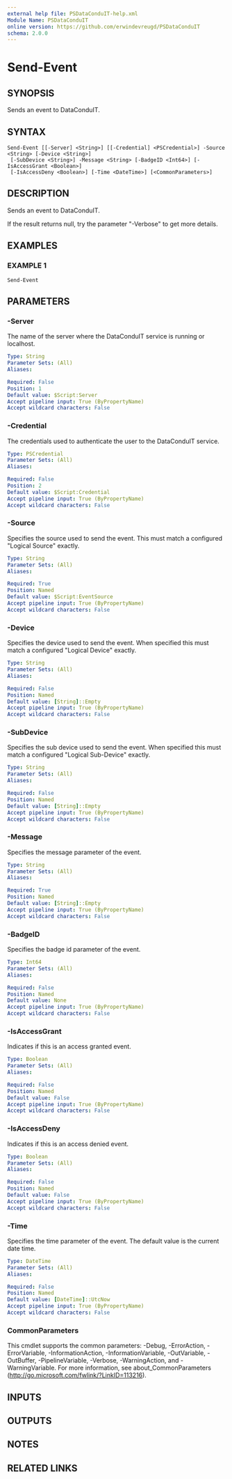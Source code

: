 ```yaml
---
external help file: PSDataConduIT-help.xml
Module Name: PSDataConduIT
online version: https://github.com/erwindevreugd/PSDataConduIT
schema: 2.0.0
---
```


# Send-Event

## SYNOPSIS
Sends an event to DataConduIT.

## SYNTAX

```
Send-Event [[-Server] <String>] [[-Credential] <PSCredential>] -Source <String> [-Device <String>]
 [-SubDevice <String>] -Message <String> [-BadgeID <Int64>] [-IsAccessGrant <Boolean>]
 [-IsAccessDeny <Boolean>] [-Time <DateTime>] [<CommonParameters>]
```

## DESCRIPTION
Sends an event to DataConduIT.

If the result returns null, try the parameter "-Verbose" to get more details.

## EXAMPLES

### EXAMPLE 1
```
Send-Event
```

## PARAMETERS

### -Server
The name of the server where the DataConduIT service is running or localhost.

```yaml
Type: String
Parameter Sets: (All)
Aliases:

Required: False
Position: 1
Default value: $Script:Server
Accept pipeline input: True (ByPropertyName)
Accept wildcard characters: False
```

### -Credential
The credentials used to authenticate the user to the DataConduIT service.

```yaml
Type: PSCredential
Parameter Sets: (All)
Aliases:

Required: False
Position: 2
Default value: $Script:Credential
Accept pipeline input: True (ByPropertyName)
Accept wildcard characters: False
```

### -Source
Specifies the source used to send the event.
This must match a configured "Logical Source" exactly.

```yaml
Type: String
Parameter Sets: (All)
Aliases:

Required: True
Position: Named
Default value: $Script:EventSource
Accept pipeline input: True (ByPropertyName)
Accept wildcard characters: False
```

### -Device
Specifies the device used to send the event.
When specified this must match a configured "Logical Device" exactly.

```yaml
Type: String
Parameter Sets: (All)
Aliases:

Required: False
Position: Named
Default value: [String]::Empty
Accept pipeline input: True (ByPropertyName)
Accept wildcard characters: False
```

### -SubDevice
Specifies the sub device used to send the event.
When specified this must match a configured "Logical Sub-Device" exactly.

```yaml
Type: String
Parameter Sets: (All)
Aliases:

Required: False
Position: Named
Default value: [String]::Empty
Accept pipeline input: True (ByPropertyName)
Accept wildcard characters: False
```

### -Message
Specifies the message parameter of the event.

```yaml
Type: String
Parameter Sets: (All)
Aliases:

Required: True
Position: Named
Default value: [String]::Empty
Accept pipeline input: True (ByPropertyName)
Accept wildcard characters: False
```

### -BadgeID
Specifies the badge id parameter of the event.

```yaml
Type: Int64
Parameter Sets: (All)
Aliases:

Required: False
Position: Named
Default value: None
Accept pipeline input: True (ByPropertyName)
Accept wildcard characters: False
```

### -IsAccessGrant
Indicates if this is an access granted event.

```yaml
Type: Boolean
Parameter Sets: (All)
Aliases:

Required: False
Position: Named
Default value: False
Accept pipeline input: True (ByPropertyName)
Accept wildcard characters: False
```

### -IsAccessDeny
Indicates if this is an access denied event.

```yaml
Type: Boolean
Parameter Sets: (All)
Aliases:

Required: False
Position: Named
Default value: False
Accept pipeline input: True (ByPropertyName)
Accept wildcard characters: False
```

### -Time
Specifies the time parameter of the event.
The default value is the current date time.

```yaml
Type: DateTime
Parameter Sets: (All)
Aliases:

Required: False
Position: Named
Default value: [DateTime]::UtcNow
Accept pipeline input: True (ByPropertyName)
Accept wildcard characters: False
```

### CommonParameters
This cmdlet supports the common parameters: -Debug, -ErrorAction, -ErrorVariable, -InformationAction, -InformationVariable, -OutVariable, -OutBuffer, -PipelineVariable, -Verbose, -WarningAction, and -WarningVariable.
For more information, see about_CommonParameters (http://go.microsoft.com/fwlink/?LinkID=113216).

## INPUTS

## OUTPUTS

## NOTES

## RELATED LINKS
